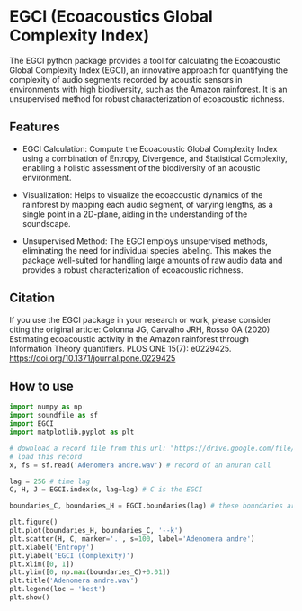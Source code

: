 # EGCI (Ecoacoustics Global Complexity Index)

The EGCI python package provides a tool for calculating the Ecoacoustic Global Complexity Index (EGCI), an innovative approach for quantifying the complexity of audio segments recorded by acoustic sensors in environments with high biodiversity, such as the Amazon rainforest. It is an unsupervised method for robust characterization of ecoacoustic richness.

## Features

- EGCI Calculation: Compute the Ecoacoustic Global Complexity Index using a combination of Entropy, Divergence, and Statistical Complexity, enabling a holistic assessment of the biodiversity of an acoustic environment.

- Visualization: Helps to visualize the ecoacoustic dynamics of the rainforest by mapping each audio segment, of varying lengths, as a single point in a 2D-plane, aiding in the understanding of the soundscape.

- Unsupervised Method: The EGCI employs unsupervised methods, eliminating the need for individual species labeling. This makes the package well-suited for handling large amounts of raw audio data and provides a robust characterization of ecoacoustic richness.

## Citation
If you use the EGCI package in your research or work, please consider citing the original article:
Colonna JG, Carvalho JRH, Rosso OA (2020) Estimating ecoacoustic activity in the Amazon rainforest through Information Theory quantifiers. PLOS ONE 15(7): e0229425. https://doi.org/10.1371/journal.pone.0229425

## How to use

```python 
import numpy as np
import soundfile as sf
import EGCI
import matplotlib.pyplot as plt

# download a record file from this url: "https://drive.google.com/file/d/1QL5GimLjGLKBIiMzoa7VXlCR4GCpWBwc/view?usp=drivesdk"
# load this record
x, fs = sf.read('Adenomera andre.wav') # record of an anuran call

lag = 256 # time lag
C, H, J = EGCI.index(x, lag=lag) # C is the EGCI

boundaries_C, boundaries_H = EGCI.boundaries(lag) # these boundaries are only useful for plotting

plt.figure()
plt.plot(boundaries_H, boundaries_C, '--k')
plt.scatter(H, C, marker='.', s=100, label='Adenomera andre')
plt.xlabel('Entropy')
plt.ylabel('EGCI (Complexity)')
plt.xlim([0, 1])
plt.ylim([0, np.max(boundaries_C)+0.01])
plt.title('Adenomera andre.wav')
plt.legend(loc = 'best')
plt.show()
```
